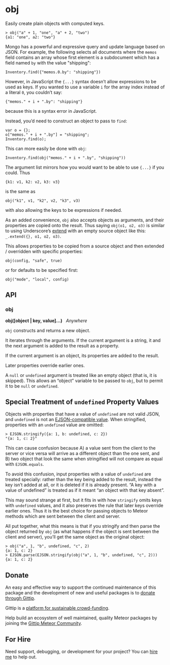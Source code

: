 # obj

Easily create plain objects with computed keys.

```
> obj("a" + 1, "one", "a" + 2, "two")
{a1: "one", a2: "two"}
```

Mongo has a powerful and expressive query and update language based on
JSON.  For example, the following selects all documents where the
`memos` field contains an array whose first element is a subdocument
which has a field named `by` with the value "shipping":

```
Inventory.find({"memos.0.by": "shipping"})
```

However, in JavaScript the `{...}` syntax doesn’t allow expressions to
be used as keys.  If you wanted to use a variable `i` for the array
index instead of a literal `0`, you couldn’t say:

```
{"memos." + i + ".by": "shipping"}
```

because this is a syntax error in JavaScript.

Instead, you’d need to construct an object to pass to `find`:

```
var o = {};
o["memos." + i + ".by"] = "shipping";
Inventory.find(o);
```

This can more easily be done with `obj`:

```
Inventory.find(obj("memos." + i + ".by", "shipping"))
```

The argument list mirrors how you would want to be able to use `{...}`
if you could.  Thus

```
{k1: v1, k2: v2, k3: v3}
```

is the same as

```
obj("k1", v1, "k2", v2, "k3", v3)
```

with also allowing the keys to be expressions if needed.

As an added convenience, `obj` also accepts objects as arguments, and
their properties are copied onto the result.  Thus saying
`obj(o1, o2, o3)` is similar to using Underscore’s
[extend](http://underscorejs.org/#extend) with an empty source object
like this: `_.extend({}, o1, o2, o3)`.

This allows properties to be copied from a source object and then
extended / overridden with specific properties:

```
obj(config, "safe", true)
```

or for defaults to be specified first:

```
obj("mode", "local", config)
```


## API

### obj

**obj([object | key, value]...)** &nbsp; *Anywhere*

`obj` constructs and returns a new object.

It iterates through the arguments.  If the current argument is a
string, it and the next argument is added to the result as a property.

If the current argument is an object, its properties are added to the
result.

Later properties override earlier ones.

A `null` or `undefined` argument is treated like an empty object (that
is, it is skipped).  This allows an “object” variable to be passed to
`obj`, but to permit it to be `null` or `undefined`.


## Special Treatment of `undefined` Property Values

Objects with properties that have a value of `undefined` are not valid
JSON, and `undefined` is not an [EJSON-compatible
value](http://docs.meteor.com/#ejson).  When stringified, properties
with an `undefined` value are omitted:

```
> EJSON.stringify({a: 1, b: undefined, c: 2})
"{a: 1, c: 2}"
```

This can cause confusion because A) a value sent from the client to
the server or vice versa will arrive as a different object than the
one sent, and B) two object that look the same when stringified will
not compare as equal with `EJSON.equals`.

To avoid this confusion, input properties with a value of `undefined`
are treated specially: rather than the key being added to the result,
instead the key isn’t added at all, or it is deleted if it is already
present.  “A key with a value of undefined” is treated as if it meant
“an object with that key absent”.

This may sound strange at first, but it fits in with how `stringify`
omits keys with `undefined` values, and it also preserves the rule
that later keys override earlier ones.  Thus it is the best choice for
passing objects to Meteor methods which are sent between the client
and server.

All put together, what this means is that if you stringify and then
parse the object returned by `obj` (as what happens if the object is
sent between the client and server), you’ll get the same object
as the original object:

```
> obj("a", 1, "b", undefined, "c", 2)
{a: 1, c: 2}
> EJSON.parse(EJSON.stringify(obj("a", 1, "b", undefined, "c", 2)))
{a: 1, c: 2}
```


## Donate

An easy and effective way to support the continued maintenance of this
package and the development of new and useful packages is to [donate
through Gittip](https://www.gittip.com/awwx/).

Gittip is a [platform for sustainable
crowd-funding](https://www.gittip.com/about/faq.html).

Help build an ecosystem of well maintained, quality Meteor packages by
joining the
[Gittip Meteor Community](https://www.gittip.com/for/meteor/).


## For Hire

Need support, debugging, or development for your project?  You can
[hire me](http://awwx.ws/hire-me) to help out.

